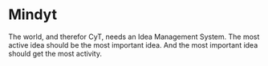 # Mindyt

The world, and therefor CyT, needs an Idea Management System.
The most active idea should be the most important idea. And the most important idea should get the most activity.
